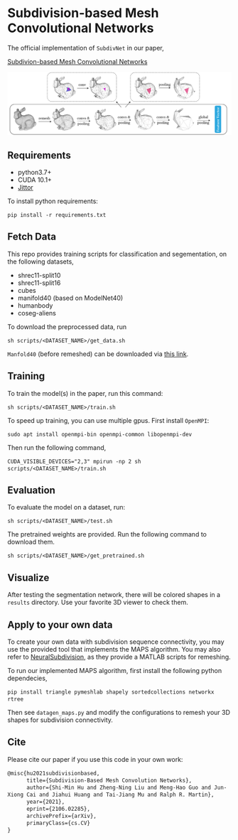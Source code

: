 # Subdivision-based Mesh Convolutional Networks

The official implementation of `SubdivNet` in our paper,

[Subdivion-based Mesh Convolutional Networks](https://arxiv.org/abs/2106.02285)

![teaser](teaser.jpg)

## Requirements

* python3.7+
* CUDA 10.1+
* [Jittor](https://github.com/Jittor/jittor)

To install python requirements:

```setup
pip install -r requirements.txt
```

## Fetch Data
This repo provides training scripts for classification and segementation, 
on the following datasets,

- shrec11-split10
- shrec11-split16
- cubes
- manifold40 (based on ModelNet40)
- humanbody
- coseg-aliens

To download the preprocessed data, run

```
sh scripts/<DATASET_NAME>/get_data.sh
```

`Manfold40` (before remeshed) can be downloaded via [this link](https://cloud.tsinghua.edu.cn/f/2a292c598af94265a0b8/?dl=1).

## Training
To train the model(s) in the paper, run this command:

```
sh scripts/<DATASET_NAME>/train.sh
```

To speed up training, you can use multiple gpus. First install `OpenMPI`: 

```
sudo apt install openmpi-bin openmpi-common libopenmpi-dev
```

Then run the following command,

```
CUDA_VISIBLE_DEVICES="2,3" mpirun -np 2 sh scripts/<DATASET_NAME>/train.sh
```

## Evaluation

To evaluate the model on a dataset, run:

```
sh scripts/<DATASET_NAME>/test.sh
```

The pretrained weights are provided. Run the following command to download them.

```
sh scripts/<DATASET_NAME>/get_pretrained.sh
```

## Visualize
After testing the segmentation network, there will be colored shapes in a `results` directory. Use your favorite 3D viewer to check them.

## Apply to your own data
To create your own data with subdivision sequence connectivity, you may use the provided
tool that implements the MAPS algorithm. You may also refer to [NeuralSubdivision](https://github.com/HTDerekLiu/neuralSubdiv), as they provide a MATLAB scripts for remeshing.

To run our implemented MAPS algorithm, first install the following python dependecies,

```
pip install triangle pymeshlab shapely sortedcollections networkx rtree
```

Then see `datagen_maps.py` and modify the configurations to remesh your 3D shapes for subdivision connectivity.

## Cite
Please cite our paper if you use this code in your own work:

```
@misc{hu2021subdivisionbased,
      title={Subdivision-Based Mesh Convolution Networks}, 
      author={Shi-Min Hu and Zheng-Ning Liu and Meng-Hao Guo and Jun-Xiong Cai and Jiahui Huang and Tai-Jiang Mu and Ralph R. Martin},
      year={2021},
      eprint={2106.02285},
      archivePrefix={arXiv},
      primaryClass={cs.CV}
}
```
